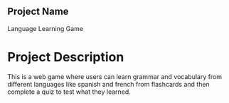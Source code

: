 ## Project Name
Language Learning Game

# Project Description
This is a web game where users can learn grammar and vocabulary from different languages like spanish and french from flashcards and then complete a quiz to test what they learned.
